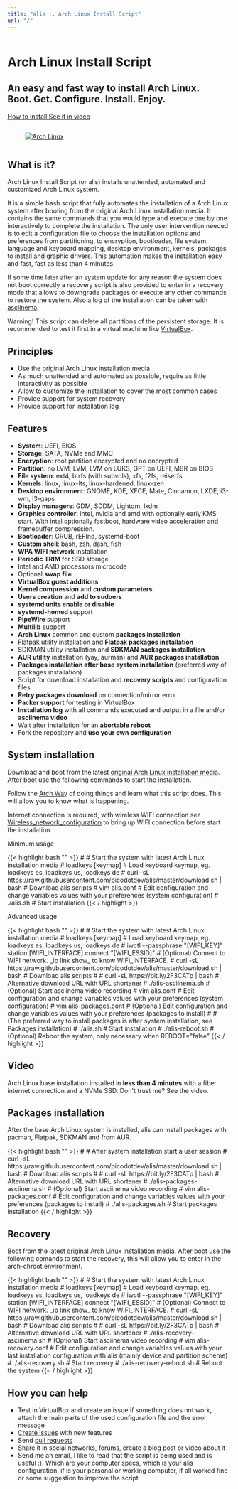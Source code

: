 ```yaml
---
title: "alis :. Arch Linux Install Script"
url: "/"
---
```


<div class="hero-body">
  <div class="container">
    <div class="columns is-vcentered">
      <div class="column is-10 is-offset-1 landing-caption">
        <h1 class="title is-1 is-size-x5 is-bold is-spaced has-text-centered">
          Arch Linux Install Script
        </h1>
        <h2 class="subtitle is-3 is-muted has-text-centered">
          An easy and fast way to install Arch Linux.
          <br>
          Boot. Get. Configure. Install. Enjoy.
        </h2>
        <p class="has-text-centered">
          <a class="button cta primary-btn raised" href="#system-installation">
            How to install
          </a>
          <a class="button cta primary-btn raised" href="#video">
            See it in video
          </a>
        </p>
      </div>
    </div>
  </div>
</div>

<div class="hero-body">
  <div class="container">
    <div class="columns is-vcentered">
    <div class="column is-6 is-offset-3 has-text-centered">
      <figure class="image">
        <a href="https://www.archlinux.org/"><img src="images/logos/archlinux.svg" alt="Arch Linux"></a>
      </figure>
    </div>
  </div>
</div>

<section id="whaisit" class="section is-medium">
  <div class="container">
    <div class="title-wrapper has-text-centered">
      <h2 class="title is-2">What is it?</h2>
      <div class="divider is-centered"></div>
    </div>
    <div class="content-wrapper">
      <p>
        Arch Linux Install Script (or alis) installs unattended, automated and customized Arch Linux system.
      </p>
      <p>
        It is a simple bash script that fully automates the installation of a Arch Linux system after booting from the original Arch Linux installation media. It contains the same commands that you would type and execute one by one interactively to complete the installation. The only user intervention needed is to edit a configuration file to choose the installation options and preferences from partitioning, to encryption, bootloader, file system, language and keyboard mapping, desktop environment, kernels, packages to install and graphic drivers. This automation makes the installation easy and fast, fast as less than 4 minutes.
      </p>
      <p>
        If some time later after an system update for any reason the system does not boot correctly a recovery script is also provided to enter in a recovery mode that allows to downgrade packages or execute any other commands to restore the system. Also a log of the installation can be taken with <a href="https://asciinema.org/">asciinema</a>.
      </p>
      <p class="has-text-danger">
        Warning! This script can delete all partitions of the persistent storage. It is recommended to test it first in a virtual machine like <a href="https://www.virtualbox.org/">VirtualBox</a>.
      </p>
    </div>
  </div>
</section>

<section id="principles" class="section is-medium">
  <div class="container">
    <div class="title-wrapper has-text-centered">
      <h2 class="title is-2">Principles</h2>
      <div class="divider is-centered"></div>
    </div>
    <div class="content-wrapper">
      <ul>
        <li>Use the original Arch Linux installation media</li>
        <li>As much unattended and automated as possible, require as little interactivity as possible</li>
        <li>Allow to customize the installation to cover the most common cases</li>
        <li>Provide support for system recovery</li>
        <li>Provide support for installation log</li>
      </ul>
    </div>
  </div>
</section>

<section id="features" class="section is-medium">
  <div class="container">
    <div class="title-wrapper has-text-centered">
      <h2 class="title is-2">Features</h2>
      <div class="divider is-centered"></div>
    </div>
    <div class="content-wrapper">
      <ul>
        <li><b>System</b>: UEFI, BIOS</li>
        <li><b>Storage</b>: SATA, NVMe and MMC</li>
        <li><b>Encryption</b>: root partition encrypted and no encrypted</li>
        <li><b>Partition</b>: no LVM, LVM, LVM on LUKS, GPT on UEFI, MBR on BIOS</li>
        <li><b>File system</b>: ext4, btrfs (with subvols), xfs, f2fs, reiserfs</li>
        <li><b>Kernels</b>: linux, linux-lts, linux-hardened, linux-zen</li>
        <li><b>Desktop environment</b>: GNOME, KDE, XFCE, Mate, Cinnamon, LXDE, i3-wm, i3-gaps</li>
        <li><b>Display managers</b>: GDM, SDDM, Lightdm, lxdm</li>
        <li><b>Graphics controller</b>: intel, nvidia and amd with optionally early KMS start. With intel optionally fastboot, hardware video acceleration and framebuffer compression.</li>
        <li><b>Bootloader</b>: GRUB, rEFInd, systemd-boot</li>
        <li><b>Custom shell</b>: bash, zsh, dash, fish</li>
        <li><b>WPA WIFI network</b> installation</li>
        <li><b>Periodic TRIM</b> for SSD storage</li>
        <li>Intel and AMD </b>processors microcode</b></li>
        <li>Optional <b>swap file</b></li>
        <li><b>VirtualBox guest additions</b></li>
        <li><b>Kernel compression</b> and <b>custom parameters</b></li>
        <li><b>Users creation</b> and <b>add to sudoers</b></li>
        <li><b>systemd units enable or disable</b></li>
        <li><b>systemd-homed</b> support</li>
        <li><b>PipeWire</b> support</li>
        <li><b>Multilib</b> support</li>
        <li><b>Arch Linux</b> common and custom <b>packages installation</b></li>
        <li>Flatpak utility installation and <b>Flatpak packages installation</b></li>
        <li>SDKMAN utility installation and <b>SDKMAN packages installation</b></li>
        <li><b>AUR utility</b> installation (yay, aurman) and <b>AUR packages installation</b></li>
        <li><b>Packages installation after base system installation</b> (preferred way of packages installation)</li>
        <li>Script for download installation and <b>recovery scripts</b> and configuration files</li>
        <li><b>Retry packages download</b> on connection/mirror error</li>
        <li><b>Packer support</b> for testing in VirtualBox</li>
        <li><b>Installation log</b> with all commands executed and output in a file and/or <b>asciinema video</b></li>
        <li>Wait after installation for an <b>abortable reboot</b></li>
        <li>Fork the repository and <b>use your own configuration</b></li>
      </ul>
  </div>
</section>

<section id="system-installation" class="section is-medium">
  <div class="container">
    <div class="title-wrapper has-text-centered">
      <h2 class="title is-2">System installation</h2>
      <div class="divider is-centered"></div>
    </div>
    <div class="content-wrapper">
      <p>
        Download and boot from the latest <a href="https://www.archlinux.org/download/">original Arch Linux installation media</a>. After boot use the following commands to start the installation.
      </p>
      <p>
        Follow the <a href="https://wiki.archlinux.org/index.php/Arch_Linux">Arch Way</a> of doing things and learn what this script does. This will allow you to know what is happening. 
      </p>
      <p>
      Internet connection is required, with wireless WIFI connection see <a href="https://wiki.archlinux.org/index.php/Wireless_network_configuration#Wi-Fi_Protected_Access">Wireless_network_configuration</a> to bring up WIFI connection before start the installation.
      </p>
      <p>
        Minimum usage
      </p>
{{< highlight bash "" >}}
#                         # Start the system with latest Arch Linux installation media
# loadkeys [keymap]       # Load keyboard keymap, eg. loadkeys es, loadkeys us, loadkeys de
# curl -sL https://raw.githubusercontent.com/picodotdev/alis/master/download.sh | bash     # Download alis scripts
# vim alis.conf           # Edit configuration and change variables values with your preferences (system configuration)
# ./alis.sh               # Start installation
{{< / highlight >}}
      <p>
        Advanced usage
      </p>
{{< highlight bash "" >}}
#                         # Start the system with latest Arch Linux installation media
# loadkeys [keymap]       # Load keyboard keymap, eg. loadkeys es, loadkeys us, loadkeys de
# iwctl --passphrase "[WIFI_KEY]" station [WIFI_INTERFACE] connect "[WIFI_ESSID]"          # (Optional) Connect to WIFI network. _ip link show_ to know WIFI_INTERFACE.
# curl -sL https://raw.githubusercontent.com/picodotdev/alis/master/download.sh | bash     # Download alis scripts
# # curl -sL https://bit.ly/2F3CATp | bash                                                 # Alternative download URL with URL shortener
# ./alis-asciinema.sh     # (Optional) Start asciinema video recording
# vim alis.conf           # Edit configuration and change variables values with your preferences (system configuration)
# vim alis-packages.conf  # (Optional) Edit configuration and change variables values with your preferences (packages to install)
#                         # (The preferred way to install packages is after system installation, see Packages installation)
# ./alis.sh               # Start installation
# ./alis-reboot.sh        # (Optional) Reboot the system, only necessary when REBOOT="false"
{{< / highlight >}}
    </div>
  </div>
</section>

<section id="video" class="section is-medium">
  <div class="container">
    <div class="title-wrapper has-text-centered">
      <h2 class="title is-2">Video</h2>
      <div class="divider is-centered"></div>
    </div>
    <div class="content-wrapper">
       <p>Arch Linux base installation installed in <b>less than 4 minutes</b> with a fiber internet connection and a NVMe SSD. Don't trust me? See the video.</p>
       <script type="text/javascript" src="https://asciinema.org/a/444025.js" data-size="medium" data-cols="160" data-rows="40" id="asciicast-444025" async></script>
    </div>
  </div>
</section>

<section id="packages-installation" class="section is-medium">
  <div class="container">
    <div class="title-wrapper has-text-centered">
      <h2 class="title is-2">Packages installation</h2>
      <div class="divider is-centered"></div>
    </div>
    <div class="content-wrapper">
    <p>
    After the base Arch Linux system is installed, alis can install packages with pacman, Flatpak, SDKMAN and from AUR.
    </p>
{{< highlight bash "" >}}
#                                  # After system installation start a user session
# curl -sL https://raw.githubusercontent.com/picodotdev/alis/master/download.sh | bash     # Download alis scripts
# # curl -sL https://bit.ly/2F3CATp | bash                                                 # Alternative download URL with URL shortener
# ./alis-packages-asciinema.sh     # (Optional) Start asciinema video recording
# vim alis-packages.conf           # Edit configuration and change variables values with your preferences (packages to install)
# ./alis-packages.sh               # Start packages installation
{{< / highlight >}}
    </div>
  </div>
</section>

<section id="recovery" class="section is-medium">
  <div class="container">
    <div class="title-wrapper has-text-centered">
      <h2 class="title is-2">Recovery</h2>
      <div class="divider is-centered"></div>
    </div>
    <div class="content-wrapper">
      <p>
      Boot from the latest <a href="https://www.archlinux.org/download/">original Arch Linux installation media</a>. After boot use the following comands to start the recovery, this will allow you to enter in the arch-chroot environment.
      </p>
{{< highlight bash "" >}}
#                                  # Start the system with latest Arch Linux installation media
# loadkeys [keymap]                # Load keyboard keymap, eg. loadkeys es, loadkeys us, loadkeys de
# iwctl --passphrase "[WIFI_KEY]" station [WIFI_INTERFACE] connect "[WIFI_ESSID]"          # (Optional) Connect to WIFI network. _ip link show_ to know WIFI_INTERFACE.
# curl -sL https://raw.githubusercontent.com/picodotdev/alis/master/download.sh | bash     # Download alis scripts
# # curl -sL https://bit.ly/2F3CATp | bash                                                 # Alternative download URL with URL shortener
# ./alis-recovery-asciinema.sh     # (Optional) Start asciinema video recording
# vim alis-recovery.conf           # Edit configuration and change variables values with your last installation configuration with alis (mainly device and partition scheme)
# ./alis-recovery.sh               # Start recovery
# ./alis-recovery-reboot.sh        # Reboot the system
{{< / highlight >}}
    </div>
  </div>
</section>

<section id="howyoucanhelp" class="section is-medium">
  <div class="container">
    <div class="title-wrapper has-text-centered">
      <h2 class="title is-2">How you can help</h2>
      <div class="divider is-centered"></div>
    </div>
    <div class="content-wrapper">
      <ul>
        <li>Test in VirtualBox and create an issue if something does not work, attach the main parts of the used configuration file and the error message</li>
        <li><a href="https://github.com/picodotdev/alis/issues">Create issues</a> with new features</li>
        <li>Send <a href="https://github.com/picodotdev/alis/pulls">pull requests</a></li>
        <li>Share it in social networks, forums, create a blog post or video about it</li>
        <li>Send me an email, I like to read that the script is being used and is useful :). Which are your computer specs, which is your alis configuration, if is your personal or working computer, if all worked fine or some suggestion to improve the script</li>
      </ul>
    </div>
  </div>
</section>
